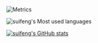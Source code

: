 ![Metrics](https://metrics.lecoq.io/xwyrz?template=classic&base.indepth=false&config.timezone=Asia%2FShanghai)

![suifeng's Most used languages](https://github-readme-stats.vercel.app/api/top-langs?username=xwyrz&show_icons=true&count_private=true&theme=gotham)

[![suifeng's GitHub stats](https://github-readme-stats.vercel.app/api?username=xwyrz)](https://github.com/anuraghazra/github-readme-stats)
